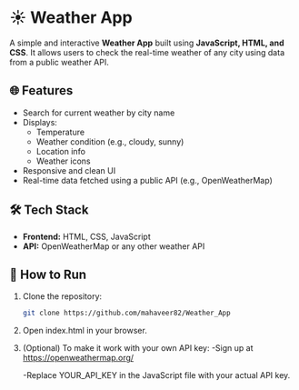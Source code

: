 # ☀️ Weather App

A simple and interactive **Weather App** built using **JavaScript, HTML, and CSS**. It allows users to check the real-time weather of any city using data from a public weather API.

## 🌐 Features

- Search for current weather by city name
- Displays:
  - Temperature
  - Weather condition (e.g., cloudy, sunny)
  - Location info
  - Weather icons
- Responsive and clean UI
- Real-time data fetched using a public API (e.g., OpenWeatherMap)

## 🛠️ Tech Stack

- **Frontend:** HTML, CSS, JavaScript
- **API:** OpenWeatherMap or any other weather API

## 🚀 How to Run

1. Clone the repository:
   ```bash
   git clone https://github.com/mahaveer82/Weather_App
2. Open index.html in your browser.
3. (Optional) To make it work with your own API key:
   -Sign up at https://openweathermap.org/

   -Replace YOUR_API_KEY in the JavaScript file with your actual API key.
